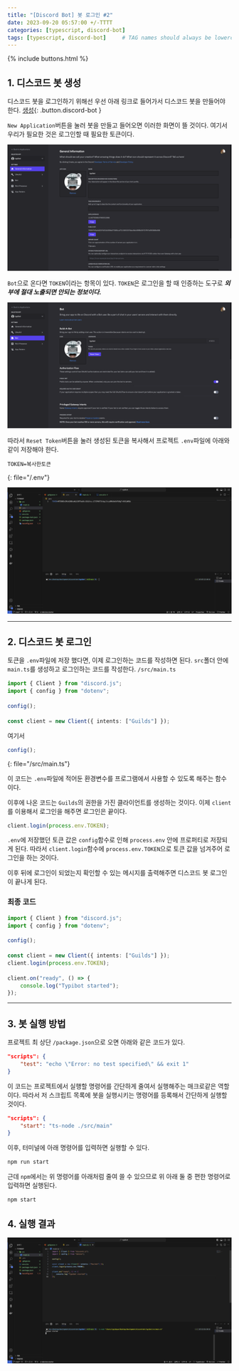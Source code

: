 ```yaml
---
title: "[Discord Bot] 봇 로그인 #2"
date: 2023-09-20 05:57:00 +/-TTTT
categories: [typescript, discord-bot]
tags: [typescript, discord-bot]     # TAG names should always be lowercase
---
```


{% include buttons.html %}

## 1. 디스코드 봇 생성

디스코드 봇을 로그인하기 위해선 우선 아래 링크로 들어가서 디스코드 봇을 만들어야 한다.
[생성](https://discord.com/developers/applications){: .button.discord-bot }

`New Application`버튼을 눌러 봇을 만들고 들어오면 이러한 화면이 뜰 것이다.
여기서 우리가 필요한 것은 로그인할 때 필요한 토큰이다.

![image](/assets/discord-bot/2.png)

`Bot`으로 온다면 `TOKEN`이라는 항목이 있다.
`TOKEN`은 로그인을 할 때 인증하는 도구로 __*외부에 절대 노출되면 안되는 정보이다.*__

![image](/assets/discord-bot/3.png)

따라서 `Reset Token`버튼을 눌러 생성된 토큰을 복사해서 프로젝트 `.env`파일에 아래와 같이 저장해야 한다.

```
TOKEN=복사한토큰
```
{: file="/.env"}

![image](/assets/discord-bot/4.png)

------

## 2. 디스코드 봇 로그인

토큰을 `.env`파일에 저장 했다면, 이제 로그인하는 코드를 작성하면 된다.
`src`폴더 안에 `main.ts`를 생성하고 로그인하는 코드를 작성한다.
`/src/main.ts`
```ts
import { Client } from "discord.js";
import { config } from "dotenv";

config();

const client = new Client({ intents: ["Guilds"] });
```

여기서 

```ts
config();
```
{: file="/src/main.ts"}

이 코드는 `.env`파일에 적어둔 환경변수를 프로그램에서 사용할 수 있도록 해주는 함수이다.

이후에 나온 코드는 `Guilds`의 권한을 가진 클라이언트를 생성하는 것이다.
이제 `client`를 이용해서 로그인을 해주면 로그인은 끝이다.

```ts
client.login(process.env.TOKEN);
```
`.env`에 저장했던 토큰 값은 `config`함수로 인해 `process.env` 안에 프로퍼티로 저장되게 된다.
따라서 `client.login`함수에 `process.env.TOKEN`으로 토큰 값을 넘겨주어 로그인을 하는 것이다.

이후 뒤에 로그인이 되었는지 확인할 수 있는 메시지를 출력해주면 디스코드 봇 로그인이 끝나게 된다.

### 최종 코드
```ts
import { Client } from "discord.js";
import { config } from "dotenv";

config();

const client = new Client({ intents: ["Guilds"] });
client.login(process.env.TOKEN);
  
client.on("ready", () => {
	console.log("Typibot started");
});
```

------

## 3. 봇 실행 방법

프로젝트 최 상단 `/package.json`으로 오면 아래와 같은 코드가 있다.
```json
"scripts": {
    "test": "echo \"Error: no test specified\" && exit 1"
}
```

이 코드는 프로젝트에서 실행할 명령어를 간단하게 줄여서 실행해주는 매크로같은 역할이다.
따라서 저 스크립트 목록에 봇을 실행시키는 명령어를 등록해서 간단하게 실행할 것이다.

```json
"scripts": {
	"start": "ts-node ./src/main"
}
```

이후, 터미널에 아래 명령어를 입력하면 실행할 수 있다.

```bash
npm run start
```
근데 `npm`에서는 위 명령어를 아래처럼 줄여 쓸 수 있으므로 위 아래 둘 중 편한 명령어로 입력하면 실행된다.
```bash
npm start
```

## 4. 실행 결과

![image](/assets/discord-bot/5.png)

